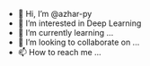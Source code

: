 - 👋 Hi, I’m @azhar-py
- 👀 I’m interested in Deep Learning 
- 🌱 I’m currently learning ...
- 💞️ I’m looking to collaborate on ...
- 📫 How to reach me ...

<!---
azhar-py/azhar-py is a ✨ special ✨ repository because its `README.md` (this file) appears on your GitHub profile.
You can click the Preview link to take a look at your changes.
--->
